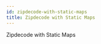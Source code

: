 ```yaml
---
id: zipdecode-with-static-maps
title: Zipdecode with Static Maps
---
```


Zipdecode with Static Maps